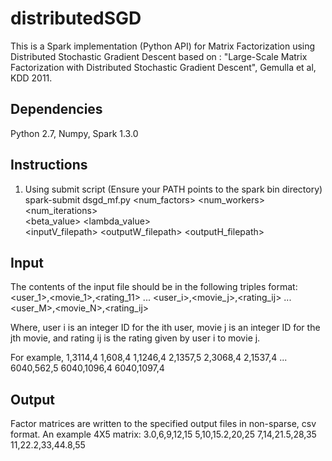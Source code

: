 # distributedSGD
This is a Spark implementation (Python API) for Matrix Factorization using 
Distributed Stochastic Gradient Descent based on : "Large-Scale Matrix 
Factorization with Distributed Stochastic Gradient Descent", Gemulla et al, 
KDD 2011.

## Dependencies
Python 2.7, Numpy, Spark 1.3.0

## Instructions
1. Using submit script (Ensure your PATH points to the spark bin directory)
spark-submit dsgd_mf.py <num_factors> <num_workers> <num_iterations> \
<beta_value> <lambda_value> \
<inputV_filepath> <outputW_filepath> <outputH_filepath>

## Input
The contents of the input file should be in the following triples format:
<user_1>,<movie_1>,<rating_11>
...
<user_i>,<movie_j>,<rating_ij>
...
<user_M>,<movie_N>,<rating_ij>

Where, user i is an integer ID for the ith user, movie j is an integer ID for 
the jth movie, and rating ij is the rating given by user i to movie j.

For example, 
1,3114,4
1,608,4
1,1246,4
2,1357,5
2,3068,4
2,1537,4
...
6040,562,5
6040,1096,4
6040,1097,4

## Output
Factor matrices are written to the specified output files in non-sparse, csv
format. An example 4X5 matrix:
3.0,6,9,12,15
5,10,15.2,20,25
7,14,21.5,28,35
11,22.2,33,44.8,55

